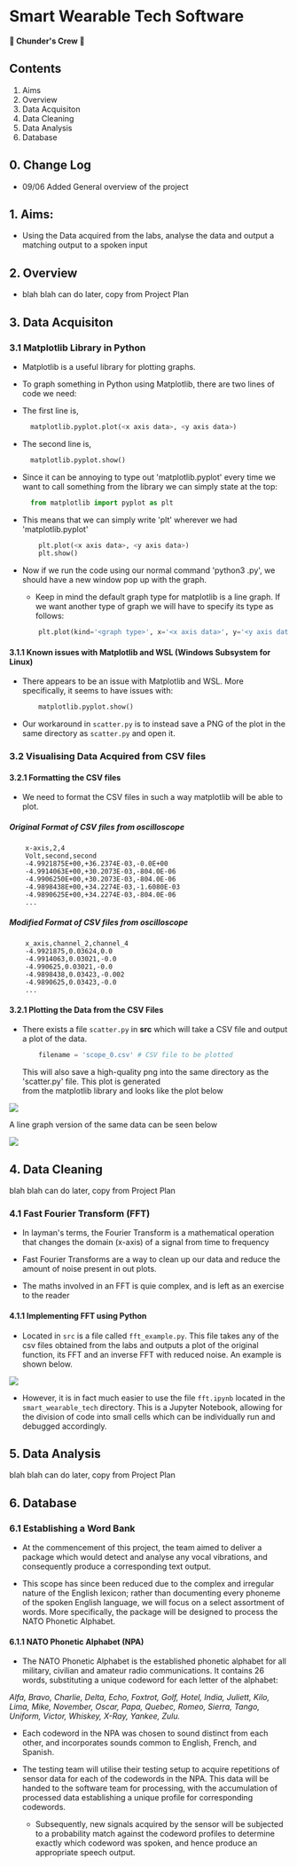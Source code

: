# Smart Wearable Tech Software

**🐍 Chunder's Crew 🐍**

## Contents

1. Aims
2. Overview
3. Data Acquisiton
4. Data Cleaning
5. Data Analysis
6. Database

## 0. Change Log

- 09/06 Added General overview of the project

## 1. Aims:

- Using the Data acquired from the labs, analyse the data and output a matching output to a spoken input

## 2. Overview

- blah blah can do later, copy from Project Plan

## 3. Data Acquisiton

### 3.1 Matplotlib Library in Python

- Matplotlib is a useful library for plotting graphs.
- To graph something in Python using Matplotlib, there are two lines of code we need:
- The first line is,

  ```python
    matplotlib.pyplot.plot(<x axis data>, <y axis data>)
  ```

- The second line is,

  ```python
    matplotlib.pyplot.show()
  ```

- Since it can be annoying to type out 'matplotlib.pyplot' every time we want to call something from the library we can simply state at the top:

  ```python
    from matplotlib import pyplot as plt
  ```

- This means that we can simply write 'plt' wherever we had 'matplotlib.pyplot'

  ```python
      plt.plot(<x axis data>, <y axis data>)
      plt.show()
  ```

- Now if we run the code using our normal command 'python3 <filename>.py', we should have a new window pop up with the graph.

  - Keep in mind the default graph type for matplotlib is a line graph. If we want another type of graph we will have to specify its type as follows:

  ```python
      plt.plot(kind='<graph type>', x='<x axis data>', y='<y axis data>')
  ```

#### 3.1.1 Known issues with Matplotlib and WSL (Windows Subsystem for Linux)

- There appears to be an issue with Matplotlib and WSL. More specifically, it seems to have issues with:

  ```python
      matplotlib.pyplot.show()
  ```

- Our workaround in `scatter.py` is to instead save a PNG of the plot in the same directory as `scatter.py` and open it.

### 3.2 Visualising Data Acquired from CSV files

#### 3.2.1 Formatting the CSV files

- We need to format the CSV files in such a way matplotlib will be able to plot.

##### Original Format of CSV files from oscilloscope

```csv
    x-axis,2,4
    Volt,second,second
    -4.9921875E+00,+36.2374E-03,-0.0E+00
    -4.9914063E+00,+30.2073E-03,-804.0E-06
    -4.9906250E+00,+30.2073E-03,-804.0E-06
    -4.9898438E+00,+34.2274E-03,-1.6080E-03
    -4.9890625E+00,+34.2274E-03,-804.0E-06
    ...
```

##### Modified Format of CSV files from oscilloscope

```csv
    x_axis,channel_2,channel_4
    -4.9921875,0.03624,0.0
    -4.9914063,0.03021,-0.0
    -4.990625,0.03021,-0.0
    -4.9898438,0.03423,-0.002
    -4.9890625,0.03423,-0.0
    ...
```

#### 3.2.1 Plotting the Data from the CSV Files

- There exists a file `scatter.py` in **src** which will take a CSV file and output a plot of the data.

  ```python
      filename = 'scope_0.csv' # CSV file to be plotted
  ```

  This will also save a high-quality png into the same directory as the 'scatter.py' file. This plot is generated \
  from the matplotlib library and looks like the plot below

![](docs/scope_0.png)

A line graph version of the same data can be seen below

![](docs/line_scope_0.png)

## 4. Data Cleaning

blah blah can do later, copy from Project Plan

### 4.1 Fast Fourier Transform (FFT)

- In layman's terms, the Fourier Transform is a mathematical operation that changes the domain (x-axis) of a signal from time to frequency

- Fast Fourier Transforms are a way to clean up our data and reduce the amount of noise present in out plots.

- The maths involved in an FFT is quie complex, and is left as an exercise to the reader

#### 4.1.1 Implementing FFT using Python

- Located in `src` is a file called `fft_example.py`. This file takes any of the csv files obtained from the labs and outputs a plot of the original function, its FFT and an inverse FFT with reduced noise. An example is shown below.

![](docs/fft_sample.png)

- However, it is in fact much easier to use the file `fft.ipynb` located in the `smart_wearable_tech` directory. This is a Jupyter Notebook, allowing for the division of code into small cells which can be individually run and debugged accordingly.

## 5. Data Analysis

blah blah can do later, copy from Project Plan

## 6. Database

### 6.1 Establishing a Word Bank

- At the commencement of this project, the team aimed to deliver a package which would detect and analyse any vocal vibrations, and consequently produce a corresponding text output.

- This scope has since been reduced due to the complex and irregular nature of the English lexicon; rather than documenting every phoneme of the spoken English language, we will focus on a select assortment of words. More specifically, the package will be designed to process the NATO Phonetic Alphabet.

#### 6.1.1 NATO Phonetic Alphabet (NPA)

- The NATO Phonetic Alphabet is the established phonetic alphabet for all military, civilian and amateur radio communications. It contains 26 words, substituting a unique codeword for each letter of the alphabet:

<p allign='center'>
  <em>Alfa, Bravo, Charlie, Delta, Echo, Foxtrot, Golf, Hotel, India, Juliett, Kilo, Lima, Mike, November, Oscar, Papa, Quebec, Romeo, Sierra, Tango, Uniform, Victor, Whiskey, X-Ray, Yankee, Zulu. </em>
</p>

- Each codeword in the NPA was chosen to sound distinct from each other, and incorporates sounds common to English, French, and Spanish.

- The testing team will utilise their testing setup to acquire repetitions of sensor data for each of the codewords in the NPA. This data will be handed to the software team for processing, with the accumulation of processed data establishing a unique profile for corresponding codewords.
  - Subsequently, new signals acquired by the sensor will be subjected to a probability match against the codeword profiles to determine exactly which codeword was spoken, and hence produce an appropriate speech output.
